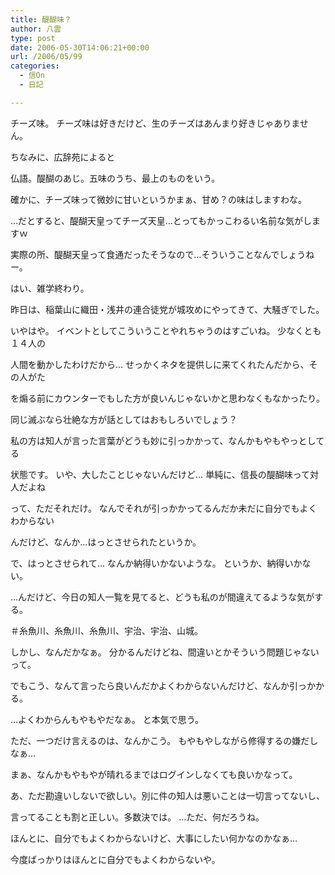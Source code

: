 ```yaml
---
title: 醍醐味？
author: 八雲
type: post
date: 2006-05-30T14:06:21+00:00
url: /2006/05/99
categories:
  - 信On
  - 日記

---
```

チーズ味。 チーズ味は好きだけど、生のチーズはあんまり好きじゃありません。
  
ちなみに、広辞苑によると
  
仏語。醍醐のあじ。五味のうち、最上のものをいう。
  
確かに、チーズ味って微妙に甘いというかまぁ、甘め？の味はしますわな。
  
…だとすると、醍醐天皇ってチーズ天皇…とってもかっこわるい名前な気がしますｗ
  
実際の所、醍醐天皇って食通だったそうなので…そういうことなんでしょうねー。

はい、雑学終わり。

昨日は、稲葉山に織田・浅井の連合徒党が城攻めにやってきて、大騒ぎでした。
  
いやはや。 イベントとしてこういうことやれちゃうのはすごいね。 少なくとも１４人の
  
人間を動かしたわけだから… せっかくネタを提供しに来てくれたんだから、その人がた
  
を煽る前にカウンターでもした方が良いんじゃないかと思わなくもなかったり。
  
同じ滅ぶなら壮絶な方が話としてはおもしろいでしょう？

私の方は知人が言った言葉がどうも妙に引っかかって、なんかもやもやっとしてる
  
状態です。 いや、大したことじゃないんだけど… 単純に、信長の醍醐味って対人だよね
  
って、ただそれだけ。 なんでそれが引っかかってるんだか未だに自分でもよくわからない
  
んだけど、なんか…はっとさせられたというか。
  
で、はっとさせられて… なんか納得いかないような。 というか、納得いかない。
  
…んだけど、今日の知人一覧を見てると、どうも私のが間違えてるような気がする。
  
＃糸魚川、糸魚川、糸魚川、宇治、宇治、山城。

しかし、なんだかなぁ。 分かるんだけどね、間違いとかそういう問題じゃないって。
  
でもこう、なんて言ったら良いんだかよくわからないんだけど、なんか引っかかる。
  
…よくわからんもやもやだなぁ。 と本気で思う。

ただ、一つだけ言えるのは、なんかこう。 もやもやしながら修得するの嫌だしなぁ…
  
まぁ、なんかもやもやが晴れるまではログインしなくても良いかなって。
  
あ、ただ勘違いしないで欲しい。別に件の知人は悪いことは一切言ってないし、
  
言ってることも割と正しい。多数決では。 …ただ、何だろうね。
  
ほんとに、自分でもよくわからないけど、大事にしたい何かなのかなぁ…
  
今度ばっかりはほんとに自分でもよくわからないや。